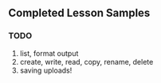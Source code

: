 ## Completed Lesson Samples

### TODO

1. list, format output 
2. create, write, read, copy, rename, delete
3. saving uploads!